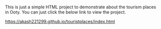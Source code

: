 This is just a simple HTML project to demonstrate about the tourism places in Ooty. You can just click the below link to view the project.

https://akash221299.github.io/touristplaces/index.html
